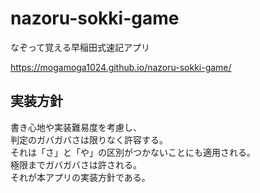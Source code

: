 # nazoru-sokki-game

なぞって覚える早稲田式速記アプリ

https://mogamoga1024.github.io/nazoru-sokki-game/

## 実装方針

書き心地や実装難易度を考慮し、  
判定のガバガバさは限りなく許容する。  
それは「さ」と「や」の区別がつかないことにも適用される。  
極限までガバガバさは許される。  
それが本アプリの実装方針である。
